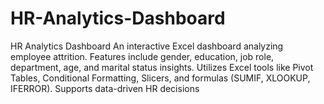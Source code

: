 # HR-Analytics-Dashboard
HR Analytics Dashboard An interactive Excel dashboard analyzing employee attrition. Features include gender, education, job role, department, age, and marital status insights. Utilizes Excel tools like Pivot Tables, Conditional Formatting, Slicers, and formulas (SUMIF, XLOOKUP, IFERROR). Supports data-driven HR decisions
